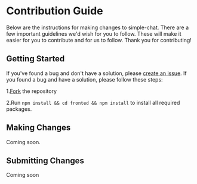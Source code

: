  
# Contribution Guide
Below are the instructions for making changes to simple-chat. There are a few important guidelines we'd wish for you to follow.
These will make it easier for you to contribute and for us to follow. Thank you for contributing!

## Getting Started
If you've found a bug and don't have a solution, please [create an issue](https://github.com/mbrandau/simple-chat/issues/new).
If you found a bug and have a solution, please follow these steps:

1.[Fork](https://github.com/mbrandau/simple-chat/fork) the repository

2.Run `npm install && cd fronted && npm install` to install all required packages.

## Making Changes
Coming soon.

## Submitting Changes
Coming soon
